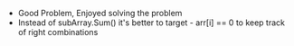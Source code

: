 ﻿- Good Problem, Enjoyed solving the problem
- Instead of subArray.Sum() it's better to target - arr[i] == 0 to keep track of right combinations
